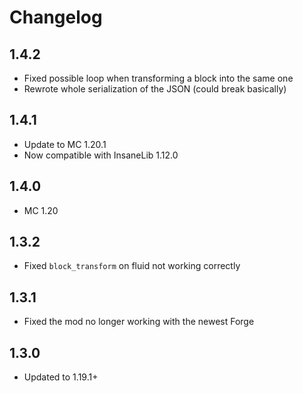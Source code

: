 # Changelog

## 1.4.2
* Fixed possible loop when transforming a block into the same one
* Rewrote whole serialization of the JSON (could break basically)

## 1.4.1
* Update to MC 1.20.1
* Now compatible with InsaneLib 1.12.0

## 1.4.0
* MC 1.20

## 1.3.2
* Fixed `block_transform` on fluid not working correctly

## 1.3.1
* Fixed the mod no longer working with the newest Forge

## 1.3.0
* Updated to 1.19.1+